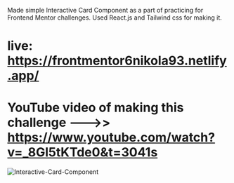 Made simple Interactive Card Component as a part of practicing for Frontend Mentor challenges. Used React.js and Tailwind css for making it.
# live: https://frontmentor6nikola93.netlify.app/
# YouTube video of making this challenge --->> https://www.youtube.com/watch?v=_8Gl5tKTde0&t=3041s
![Interactive-Card-Component](https://user-images.githubusercontent.com/95870159/207182782-eba85190-d99f-4557-9c92-9c040aced9b2.png)
